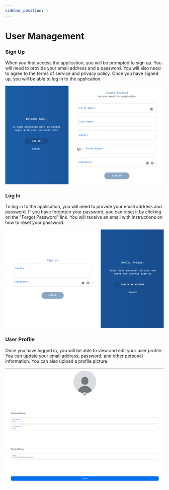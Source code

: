 ```yaml
---
sidebar_position: 1
---
```


# User Management

### Sign Up
When you first access the application, you will be prompted to sign up. You will need to provide your email address and a password. You will also need to agree to the terms of service and privacy policy. Once you have signed up, you will be able to log in to the application.

![user-management-1](./../../static/img/sign-up.png)

### Log In
To log in to the application, you will need to provide your email address and password. If you have forgotten your password, you can reset it by clicking on the "Forgot Password" link. You will receive an email with instructions on how to reset your password.

![user-management-2](./../../static/img/sign-in.png)

### User Profile
Once you have logged in, you will be able to view and edit your user profile. You can update your email address, password, and other personal information. You can also upload a profile picture.

![user-management-3](./../../static/img/final-user-settings-page.png)

<!-- TODO: Add images for each step. -->